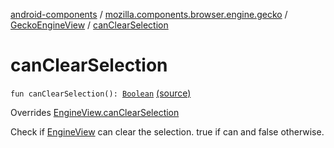 [android-components](../../index.md) / [mozilla.components.browser.engine.gecko](../index.md) / [GeckoEngineView](index.md) / [canClearSelection](./can-clear-selection.md)

# canClearSelection

`fun canClearSelection(): `[`Boolean`](https://kotlinlang.org/api/latest/jvm/stdlib/kotlin/-boolean/index.html) [(source)](https://github.com/mozilla-mobile/android-components/blob/master/components/browser/engine-gecko-beta/src/main/java/mozilla/components/browser/engine/gecko/GeckoEngineView.kt#L195)

Overrides [EngineView.canClearSelection](../../mozilla.components.concept.engine/-engine-view/can-clear-selection.md)

Check if [EngineView](../../mozilla.components.concept.engine/-engine-view/index.md) can clear the selection.
true if can and false otherwise.

